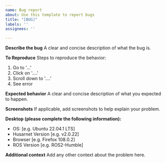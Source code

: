 ```yaml
---
name: Bug report
about: Use this template to report bugs
title: "[BUG]"
labels: ''
assignees: ''

---
```


<!-- If you have issues with dashboard, logging in, and similar issues please don't create issue here. Instead contact us via e-mail: support@husarnet.com.-->

**Describe the bug**
A clear and concise description of what the bug is.

**To Reproduce**
Steps to reproduce the behavior:
1. Go to '...'
2. Click on '....'
3. Scroll down to '....'
4. See error

**Expected behavior**
A clear and concise description of what you expected to happen.

**Screenshots**
If applicable, add screenshots to help explain your problem.

**Desktop (please complete the following information):**
<!-- OS and Husarnet version is required -->
 - OS: [e.g. Ubuntu 22.04.1 LTS]
 - Husarnet Version [e.g. v2.0.22]
 - Browser [e.g. Firefox 108.0.2]
 - ROS Version [e.g. ROS2-Humble]

**Additional context**
Add any other context about the problem here.
